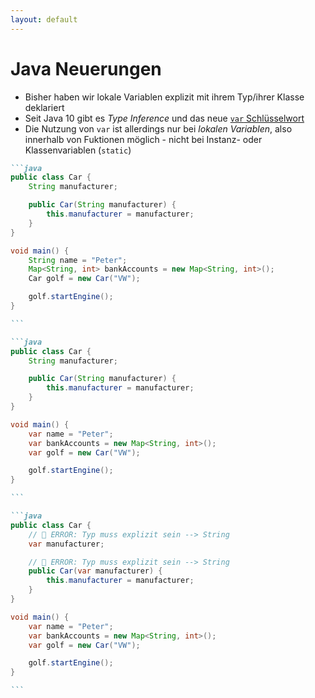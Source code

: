 ```yaml
---
layout: default
---
```


<Footer
    text="🎁 Objektorientierte Programmierung"
/>

# Java Neuerungen <SubHeading text="var"/>

<div class="grid grid-cols-12 gap-6">
<div class="col-span-6">

- Bisher haben wir lokale Variablen explizit mit ihrem Typ/ihrer Klasse deklariert
- Seit Java 10 gibt es _Type Inference_ und das neue [`var` Schlüsselwort](https://docs.oracle.com/en/java/javase/22/language/java-language-changes.html#JSLAN-GUID-7D5FDD65-ACE4-4B3C-80F4-CC01CBD211A4)
- Die Nutzung von `var` ist allerdings nur bei _lokalen Variablen_, also innerhalb von Fuktionen möglich - nicht bei Instanz- oder Klassenvariablen (`static`)

</div>
<div class="col-span-6">

````md magic-move
```java
public class Car {
    String manufacturer;

    public Car(String manufacturer) {
        this.manufacturer = manufacturer;
    }
}

void main() {
    String name = "Peter";
    Map<String, int> bankAccounts = new Map<String, int>();
    Car golf = new Car("VW");

    golf.startEngine();
}

```

```java
public class Car {
    String manufacturer;

    public Car(String manufacturer) {
        this.manufacturer = manufacturer;
    }
}

void main() {
    var name = "Peter";
    var bankAccounts = new Map<String, int>();
    var golf = new Car("VW");

    golf.startEngine();
}

```

```java
public class Car {
    // 🚫 ERROR: Typ muss explizit sein --> String
    var manufacturer;

    // 🚫 ERROR: Typ muss explizit sein --> String
    public Car(var manufacturer) {
        this.manufacturer = manufacturer;
    }
}

void main() {
    var name = "Peter";
    var bankAccounts = new Map<String, int>();
    var golf = new Car("VW");

    golf.startEngine();
}

```
````

</div>
</div>

<PageNumber/>
